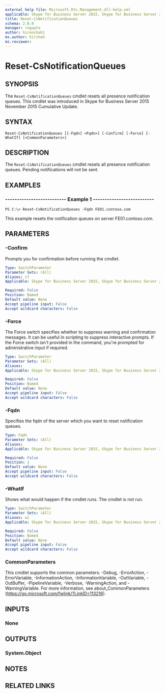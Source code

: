 ```yaml
---
external help file: Microsoft.Rtc.Management.dll-help.xml
applicable: Skype for Business Server 2015, Skype for Business Server 2019
title: Reset-CsNotificationQueues
schema: 2.0.0
manager: rogupta
author: hirenshah1
ms.author: hirshah
ms.reviewer:
---
```


# Reset-CsNotificationQueues

## SYNOPSIS
The `Reset-CsNotificationQueues` cmdlet resets all presence notification queues. This cmdlet was introduced in Skype for Business Server 2015 November 2015 Cumulative Update.

## SYNTAX
```
Reset-CsNotificationQueues [[-Fqdn] <Fqdn>] [-Confirm] [-Force] [-WhatIf] [<CommonParameters>]
```

## DESCRIPTION
The `Reset-CsNotificationQueues` cmdlet resets all presence notification queues. Pending notifications will not be sent.

## EXAMPLES

### -------------------------- Example 1 --------------------------
```
PS C:\> Reset-CsNotificationQueues -Fqdn FE01.contoso.com
```

This example resets the notification queues on server FE01.contoso.com.

## PARAMETERS

### -Confirm
Prompts you for confirmation before running the cmdlet.

```yaml
Type: SwitchParameter
Parameter Sets: (All)
Aliases: cf
Applicable: Skype for Business Server 2015, Skype for Business Server 2019

Required: False
Position: Named
Default value: None
Accept pipeline input: False
Accept wildcard characters: False
```

### -Force
The Force switch specifies whether to suppress warning and confirmation messages. It can be useful in scripting to suppress interactive prompts. If the Force switch isn't provided in the command, you're prompted for administrative input if required.

```yaml
Type: SwitchParameter
Parameter Sets: (All)
Aliases: 
Applicable: Skype for Business Server 2015, Skype for Business Server 2019

Required: False
Position: Named
Default value: None
Accept pipeline input: False
Accept wildcard characters: False
```

### -Fqdn
Specifies the fqdn of the server which you want to reset notification queues.

```yaml
Type: Fqdn
Parameter Sets: (All)
Aliases: 
Applicable: Skype for Business Server 2015, Skype for Business Server 2019

Required: False
Position: 1
Default value: None
Accept pipeline input: False
Accept wildcard characters: False
```

### -WhatIf
Shows what would happen if the cmdlet runs.
The cmdlet is not run.

```yaml
Type: SwitchParameter
Parameter Sets: (All)
Aliases: wi
Applicable: Skype for Business Server 2015, Skype for Business Server 2019

Required: False
Position: Named
Default value: None
Accept pipeline input: False
Accept wildcard characters: False
```

### CommonParameters
This cmdlet supports the common parameters: -Debug, -ErrorAction, -ErrorVariable, -InformationAction, -InformationVariable, -OutVariable, -OutBuffer, -PipelineVariable, -Verbose, -WarningAction, and -WarningVariable. For more information, see about_CommonParameters (https://go.microsoft.com/fwlink/?LinkID=113216).

## INPUTS

### None

## OUTPUTS

### System.Object

## NOTES

## RELATED LINKS

